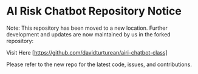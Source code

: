 # AI Risk Chatbot Repository Notice 

Note: This repository has been moved to a new location. Further development and updates are now maintained by us in the forked repository:

Visit Here [https://github.com/davidturturean/airi-chatbot-class]

Please refer to the new repo for the latest code, issues, and contributions.
